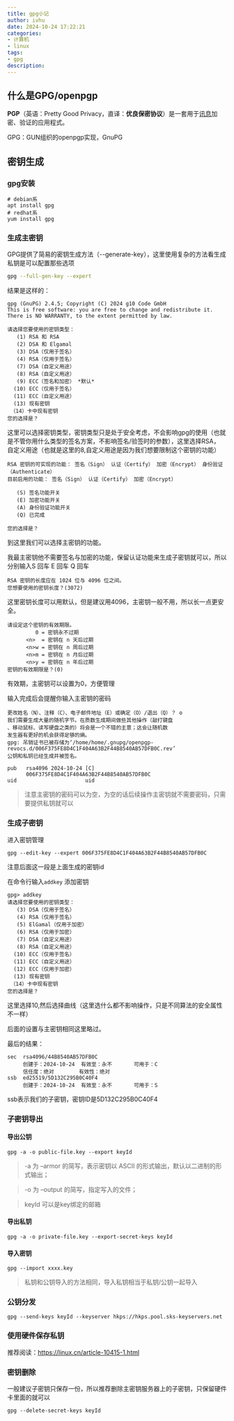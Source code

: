 ```yaml
---
title: gpg小记
author: ivhu
date: 2024-10-24 17:22:21
categories:
- 计算机
- linux
tags:
- gpg
description:
---
```


## 什么是GPG/openpgp

**PGP**（英语：Pretty Good Privacy，直译：**优良保密协议**）是一套用于[讯息](https://zh.wikipedia.org/wiki/讯息)加密、验证的应用程式。

GPG：GUN组织的openpgp实现，GnuPG

## 密钥生成

### gpg安装

```shell
# debian系
apt install gpg
# redhat系
yum install gpg
```

### 生成主密钥

GPG提供了简易的密钥生成方法（--generate-key），这里使用复杂的方法看生成私钥是可以配置那些选项

```bash
gpg --full-gen-key --expert
```

结果是这样的：

```
gpg (GnuPG) 2.4.5; Copyright (C) 2024 g10 Code GmbH
This is free software: you are free to change and redistribute it.
There is NO WARRANTY, to the extent permitted by law.

请选择您要使用的密钥类型：
   (1) RSA 和 RSA 
   (2) DSA 和 Elgamal 
   (3) DSA（仅用于签名）
   (4) RSA（仅用于签名）
   (7) DSA（自定义用途）
   (8) RSA（自定义用途）
   (9) ECC（签名和加密） *默认*
  (10) ECC（仅用于签名）
  (11) ECC（自定义用途）
  (13) 现有密钥 
 （14）卡中现有密钥 
您的选择是？ 
```

这里可以选择密钥类型，密钥类型只是处于安全考虑，不会影响gpg的使用（也就是不管你用什么类型的签名方案，不影响签名/验签时的参数），这里选择RSA， 自定义用途（也就是这里的8,自定义用途是因为我们想要限制这个密钥的功能）

```
RSA 密钥的可实现的功能： 签名（Sign） 认证（Certify） 加密（Encrypt） 身份验证（Authenticate） 
目前启用的功能： 签名（Sign） 认证（Certify） 加密（Encrypt） 

   (S) 签名功能开关
   (E) 加密功能开关
   (A) 身份验证功能开关
   (Q) 已完成

您的选择是？ 
```

到这里我们可以选择主密钥的功能。

我最主密钥他不需要签名与加密的功能，保留认证功能来生成子密钥就可以，所以分别输入S 回车 E 回车 Q 回车

```shell
RSA 密钥的长度应在 1024 位与 4096 位之间。
您想要使用的密钥长度？(3072) 
```

这里密钥长度可以用默认，但是建议用4096，主密钥一般不用，所以长一点更安全。

```shell
请设定这个密钥的有效期限。
         0 = 密钥永不过期
      <n>  = 密钥在 n 天后过期
      <n>w = 密钥在 n 周后过期
      <n>m = 密钥在 n 月后过期
      <n>y = 密钥在 n 年后过期
密钥的有效期限是？(0) 
```

有效期，主密钥可以设置为0，方便管理

输入完成后会提醒你输入主密钥的密码

```shell
更改姓名（N）、注释（C）、电子邮件地址（E）或确定（O）/退出（Q）？ o
我们需要生成大量的随机字节。在质数生成期间做些其他操作（敲打键盘
、移动鼠标、读写硬盘之类的）将会是一个不错的主意；这会让随机数
发生器有更好的机会获得足够的熵。
gpg: 吊销证书已被存储为‘/home/home/.gnupg/openpgp-revocs.d/006F375FE8D4C1F404A63B2F44B8540AB57DFB0C.rev’
公钥和私钥已经生成并被签名。

pub   rsa4096 2024-10-24 [C]
      006F375FE8D4C1F404A63B2F44B8540AB57DFB0C
uid                      uid

```



> 注意主密钥的密码可以为空，为空的话后续操作主密钥就不需要密码，只需要提供私钥就可以

### 生成子密钥

进入密钥管理

```shell
gpg --edit-key --expert 006F375FE8D4C1F404A63B2F44B8540AB57DFB0C 
```

注意后面这一段是上面生成的密钥id

在命令行输入`addkey` 添加密钥

```
gpg> addkey
请选择您要使用的密钥类型：
   (3) DSA（仅用于签名）
   (4) RSA（仅用于签名）
   (5) ElGamal（仅用于加密）
   (6) RSA（仅用于加密）
   (7) DSA（自定义用途）
   (8) RSA（自定义用途）
  (10) ECC（仅用于签名）
  (11) ECC（自定义用途）
  (12) ECC（仅用于加密）
  (13) 现有密钥 
 （14）卡中现有密钥 
您的选择是？ 
```

这里选择10,然后选择曲线（这里选什么都不影响操作，只是不同算法的安全属性不一样）

后面的设置与主密钥相同这里略过。

最后的结果：

```shell
sec  rsa4096/44B8540AB57DFB0C
     创建于：2024-10-24  有效至：永不       可用于：C   
     信任度：绝对        有效性：绝对
ssb  ed25519/5D132C295B0C40F4
     创建于：2024-10-24  有效至：永不       可用于：S 
```

ssb表示我们的子密钥，密钥ID是5D132C295B0C40F4

### 子密钥导出

#### 导出公钥

```shell
gpg -a -o public-file.key --export keyId
```

> -a 为 –armor 的简写，表示密钥以 ASCII 的形式输出，默认以二进制的形式输出；

> -o 为 –output 的简写，指定写入的文件；

> keyId 可以是key绑定的邮箱

#### 导出私钥

```shell
gpg -a -o private-file.key --export-secret-keys keyId
```

#### 导入密钥

```shell
gpg --import xxxx.key
```

> 私钥和公钥导入的方法相同，导入私钥相当于私钥/公钥一起导入

### 公钥分发

```shell
gpg --send-keys keyId --keyserver hkps://hkps.pool.sks-keyservers.net
```

### 使用硬件保存私钥

推荐阅读：https://linux.cn/article-10415-1.html

### 密钥删除

一般建议子密钥只保存一份，所以推荐删除主密钥服务器上的子密钥，只保留硬件卡里面的就可以

```shell
gpg --delete-secret-keys keyId
```

